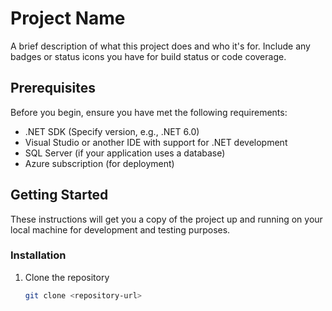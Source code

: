 # Project Name

A brief description of what this project does and who it's for. Include any badges or status icons you have for build status or code coverage.

## Prerequisites

Before you begin, ensure you have met the following requirements:

- .NET SDK (Specify version, e.g., .NET 6.0)
- Visual Studio or another IDE with support for .NET development
- SQL Server (if your application uses a database)
- Azure subscription (for deployment)

## Getting Started

These instructions will get you a copy of the project up and running on your local machine for development and testing purposes.

### Installation

1. Clone the repository
   ```bash
   git clone <repository-url>

